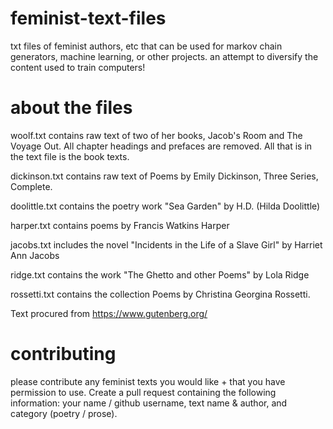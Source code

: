 # feminist-text-files
txt files of feminist authors, etc that can be used for markov chain generators, machine learning, or other projects. an attempt to diversify the content used to train computers! 

# about the files

woolf.txt contains raw text of two of her books, Jacob's Room and The Voyage Out. All chapter headings and prefaces are removed. All that is in the text file is the book texts.

dickinson.txt contains raw text of Poems by Emily Dickinson, Three Series, Complete.

doolittle.txt contains the poetry work "Sea Garden" by H.D. (Hilda Doolittle)

harper.txt contains poems by Francis Watkins Harper

jacobs.txt includes the novel "Incidents in the Life of a Slave Girl" by Harriet Ann Jacobs 

ridge.txt contains the work "The Ghetto and other Poems" by Lola Ridge

rossetti.txt contains the collection Poems by Christina Georgina Rossetti.

Text procured from https://www.gutenberg.org/

# contributing

please contribute any feminist texts you would like + that you have permission to use. Create a pull request containing the following information: your name / github username, text name & author, and category (poetry / prose). 
